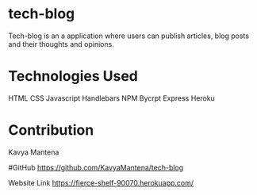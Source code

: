 # tech-blog

Tech-blog is an a application where users can publish articles, blog posts and their thoughts and opinions.

# Technologies Used

HTML
CSS
Javascript
Handlebars
NPM
Bycrpt
Express
Heroku

# Contribution

Kavya Mantena

#GitHub
https://github.com/KavyaMantena/tech-blog

Website Link
https://fierce-shelf-90070.herokuapp.com/
